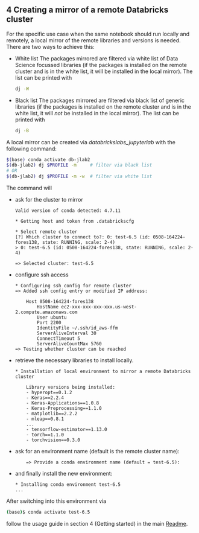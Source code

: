 ## 4 Creating a mirror of a remote Databricks cluster

For the specific use case when the same notebook should run locally and remotely, a local mirror of the remote libraries and versions is needed. There are two ways to achieve this:

- White list
    The packages mirrored are filtered via white list of Data Science focussed libraries (if the packages is installed on the remote cluster and is in the white list, it will be installed in the local mirror). The list can be printed with

    ```bash
    dj -W
    ```

- Black list
    The packages mirrored are filtered via black list of generic libraries (if the packages is installed on the remote cluster and is in the white list, it will *not* be installed in the local mirror). The list can be printed with

    ```bash
    dj -B
    ```

A local mirror can be created via *databrickslabs_jupyterlab* with the following command:

```bash
$(base) conda activate db-jlab2
$(db-jlab2) dj $PROFILE -m     # filter via black list
# OR
$(db-jlab2) dj $PROFILE -m -w  # filter via white list
```

The command will

- ask for the cluster to mirror

    ```text
    Valid version of conda detected: 4.7.11

    * Getting host and token from .databrickscfg

    * Select remote cluster
    [?] Which cluster to connect to?: 0: test-6.5 (id: 0508-164224-fores138, state: RUNNING, scale: 2-4)
    > 0: test-6.5 (id: 0508-164224-fores138, state: RUNNING, scale: 2-4)

    => Selected cluster: test-6.5
    ```

- configure ssh access

    ```text
    * Configuring ssh config for remote cluster
    => Added ssh config entry or modified IP address:

        Host 0508-164224-fores138
            HostName ec2-xxx-xxx-xxx-xxx.us-west-2.compute.amazonaws.com
            User ubuntu
            Port 2200
            IdentityFile ~/.ssh/id_aws-ffm
            ServerAliveInterval 30
            ConnectTimeout 5
            ServerAliveCountMax 5760
    => Testing whether cluster can be reached
    ```

- retrieve the necessary libraries to install locally.

    ```text
    * Installation of local environment to mirror a remote Databricks cluster

        Library versions being installed:
        - hyperopt==0.1.2
        - Keras==2.2.4
        - Keras-Applications==1.0.8
        - Keras-Preprocessing==1.1.0
        - matplotlib==2.2.2
        - mleap==0.8.1
        ...
        - tensorflow-estimator==1.13.0
        - torch==1.1.0
        - torchvision==0.3.0
    ```

- ask for an environment name (default is the remote cluster name):

    ```text
        => Provide a conda environment name (default = test-6.5):
    ```

- and finally install the new environment:

    ```text
    * Installing conda environment test-6.5
    ...
    ```

After switching into this environment via

```bash
(base)$ conda activate test-6.5
```

follow the usage guide in section 4 (Getting started) in the main [Readme](../README_v2.md).
